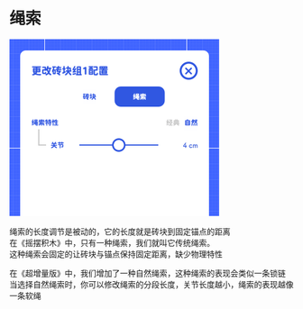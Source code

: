 # 绳索

![绳索参数](../_screenshots/rope.png)

绳索的长度调节是被动的，它的长度就是砖块到固定锚点的距离  
在《摇摆积木》中，只有一种绳索，我们就叫它传统绳索。  
这种绳索会固定的让砖块与锚点保持固定距离，缺少物理特性

在《超增量版》中，我们增加了一种自然绳索，这种绳索的表现会类似一条锁链  
当选择自然绳索时，你可以修改绳索的分段长度，关节长度越小，绳索的表现越像一条软绳